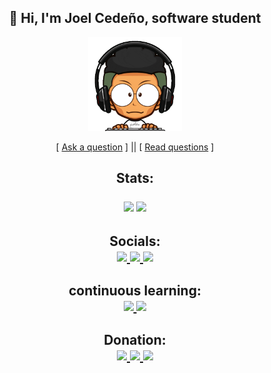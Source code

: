 <h2 align='center'>👋 Hi, I'm Joel Cedeño, software student</h2>

<p align="center">  
    <img height=150 src="giphy.gif">
</p>


<p align='center'>
[ <a href='https://github.com/joelcede/joelcede/issues/new'>Ask a question</a> ] ||
[ <a href='https://github.com/joelcede/joelcede/issues'>Read questions</a> ]
</p>
<p align="center">
    <h2 align="center">Stats:<br>
    <p align="center">  
    <img height=150 src="https://github-readme-stats.vercel.app/api/top-langs/?username=joelcede&layout=compact&theme=onedark">
    <img height=150 src="https://github-readme-stats.vercel.app/api?username=joelcede&count_private=true&show_icons=true&theme=onedark">
    </h2>
</p>
<div height='45' align="center">
<h2>Socials: <br>
<a href='https://www.linkedin.com/in/jioska/'>
<img src="https://img.shields.io/badge/LinkedIn-0077B5?style=for-the-badge&logo=linkedin&logoColor=white">
</a>
<a href='https://twitter.com/jioska1'>
<img src="https://img.shields.io/badge/Twitter-1DA1F2?style=for-the-badge&logo=twitter&logoColor=white">
</a>
<a href='https://www.youtube.com/channel/UCNv94JHgbN01ox_F7_cPgwA'>
<img src="https://img.shields.io/badge/YouTube-FF0000?style=for-the-badge&logo=youtube&logoColor=white">
</a>
 </h2>
</div>



<div height='45' align="center">
<h2>continuous learning: <br>
<a href='https://www.codewars.com/users/joelcede'>
<img src="https://img.shields.io/badge/Codewars-B1361E?style=for-the-badge&logo=Codewars&logoColor=white">
</a>
<a href='https://www.hackerrank.com/J10SK4'>
<img src="https://img.shields.io/badge/-Hackerrank-2EC866?style=for-the-badge&logo=HackerRank&logoColor=white">
</a>
 </h2>
</div>

<div height='45' align="center">
<h2>Donation: <br>
<a href='https://paypal.me/joelcedeo'>
<img src="https://img.shields.io/badge/PayPal-00457C?style=for-the-badge&logo=paypal&logoColor=white">
</a>
<a href='https://www.buymeacoffee.com/jioska'>
<img src="https://img.shields.io/badge/Buy_Me_A_Coffee-FFDD00?style=for-the-badge&logo=buy-me-a-coffee&logoColor=black">
</a>
<a href='https://i.imgur.com/K1Rsn1Z.jpeg'>
<img src="https://img.shields.io/badge/Bitcoin-000000?style=for-the-badge&logo=bitcoin&logoColor=white">
</a>
 </h2>
</div>

